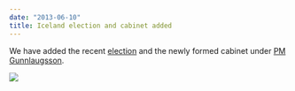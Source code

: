```yaml
---
date: "2013-06-10"
title: Iceland election and cabinet added 
---
```


We have added the recent [election](/data/isl/election-parliament/2013-04-27/) and the newly formed cabinet under [PM Gunnlaugsson](/data/isl/cabinet-party/2013-05-23/).

![](/images/parliament-sweden.jpg)
